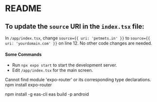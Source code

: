 # README


## To update the `source` URI in the `index.tsx` file:

In `/app/index.tsx`, change `source={{ uri: 'petmets.in' }}` to `source={{ uri: 'yourdomain.com' }}` on line 12. No other code changes are needed.

#### Some Commands 
* Run `npx expo start` to start the development server.
* Edit `/app/index.tsx` for the main screen.

Cannot find module 'expo-router' or its corresponding type declarations.
npm install expo-router

npm install -g eas-cli
eas build -p android
